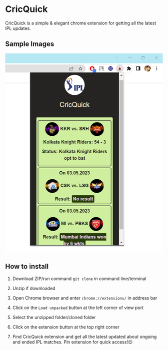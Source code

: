 # CricQuick

CricQuick is a simple & elegant chrome extension for getting all the latest IPL updates.

## Sample Images

![alt text](https://raw.githubusercontent.com/neerajnishad5/cricket-chrome-extension/master/sampleImg.png)


## How to install

1. Download ZIP/run command `git clone` in command line/terminal

2. Unzip if downloaded

3. Open Chrome browser and enter `chrome://extensions/` in address bar

4. Click on the `Load unpacked` button at the left corner of view port

5. Select the unzipped folder/cloned folder

6. Click on the extension button at the top right corner

7. Find CricQuick extension and get all the latest updated about ongoing and ended IPL matches. Pin extension for quick access!😉
